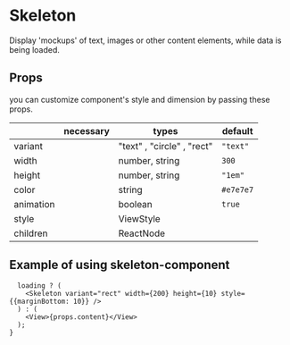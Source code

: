# Skeleton
Display 'mockups' of text, images or other content elements, while data is being loaded. 


## Props
you can customize component's style and dimension by passing these props.

|                      | necessary | types                        | default |
| -------------------- | --------- | ---------------------------- | ------- |
| variant              |           | "text" , "circle" , "rect"   |`"text"` |
| width                |           | number, string               |`300`    |
| height               |           | number, string               |`"1em"`  |
| color                |           | string                       |`#e7e7e7`|
| animation            |           | boolean                      | `true`  |
| style                |           | ViewStyle                    |         |
| children             |           | ReactNode                    |         |

## Example of using skeleton-component

```{
  loading ? (
    <Skeleton variant="rect" width={200} height={10} style={{marginBottom: 10}} />
  ) : (
    <View>{props.content}</View>
  );
}
 ```
